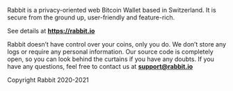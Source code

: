 Rabbit is a privacy-oriented web Bitcoin Wallet based in Switzerland. It is secure from the ground up, user-friendly and feature-rich.

See details at **https://rabbit.io**

Rabbit doesn’t have control over your coins, only you do. We don’t store any logs or require any personal information. Our source code is completely open, so you can look behind the curtains if you have any doubts. If you have any questions, feel free to contact us at **support@rabbit.io**

Copyright Rabbit 2020-2021
